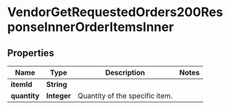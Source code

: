 

# VendorGetRequestedOrders200ResponseInnerOrderItemsInner

## Properties

Name | Type | Description | Notes
------------ | ------------- | ------------- | -------------
**itemId** | **String** |  | 
**quantity** | **Integer** | Quantity of the specific item. | 





